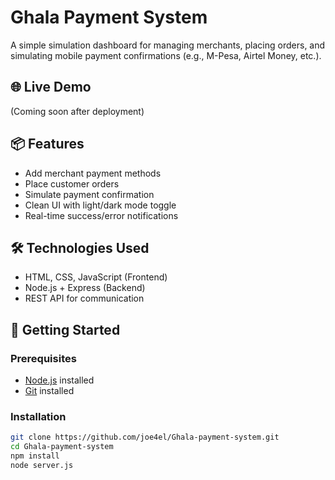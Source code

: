# Ghala Payment System

A simple simulation dashboard for managing merchants, placing orders, and simulating mobile payment confirmations (e.g., M-Pesa, Airtel Money, etc.).

## 🌐 Live Demo
(Coming soon after deployment)

## 📦 Features
- Add merchant payment methods
- Place customer orders
- Simulate payment confirmation
- Clean UI with light/dark mode toggle
- Real-time success/error notifications

## 🛠 Technologies Used
- HTML, CSS, JavaScript (Frontend)
- Node.js + Express (Backend)
- REST API for communication

## 🚀 Getting Started

### Prerequisites
- [Node.js](https://nodejs.org/) installed
- [Git](https://git-scm.com/) installed

### Installation

```bash
git clone https://github.com/joe4el/Ghala-payment-system.git
cd Ghala-payment-system
npm install
node server.js
